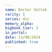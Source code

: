 ```yaml
---
name: Doctor Vellek
rarity: 5
series: dsc
memory_alpha:
bigbook_tier: 3
in_portal:
date: 13/08/2024
published: true
---
```



